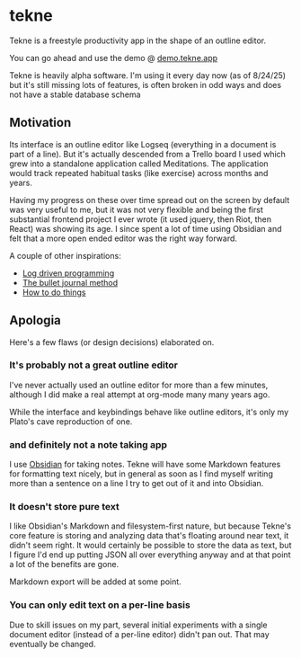 # tekne

Tekne is a freestyle productivity app in the shape of an outline editor.

You can go ahead and use the demo @ [demo.tekne.app](https://demo.tekne.app)

Tekne is heavily alpha software. I'm using it every day now (as of 8/24/25) but it's still missing
lots of features, is often broken in odd ways and does not have a stable database schema

## Motivation

Its interface is an outline editor like Logseq (everything in a document is part of a line). But
it's actually descended from a Trello board I used which grew into a standalone application called
Meditations. The application would track repeated habitual tasks (like exercise) across months and
years.

Having my progress on these over time spread out on the screen by default was very useful to me, but
it was not very flexible and being the first substantial frontend project I ever wrote (it used
jquery, then Riot, then React) was showing its age. I since spent a lot of time using Obsidian and
felt that a more open ended editor was the right way forward.

A couple of other inspirations:

- [Log driven programming](https://antirez.com/news/51)
- [The bullet journal method](https://bulletjournal.com/pages/book)
- [How to do things](https://davidcain.gumroad.com/l/howtodothings/2024isover)

## Apologia

Here's a few flaws (or design decisions) elaborated on.

### It's probably not a great outline editor

I've never actually used an outline editor for more than a few minutes, although I did make a real
attempt at org-mode many many years ago.

While the interface and keybindings behave like outline editors, it's only my Plato's cave
reproduction of one.

### and definitely not a note taking app

I use [Obsidian](https://obsidian.md/) for taking notes. Tekne will have some Markdown features for
formatting text nicely, but in general as soon as I find myself writing more than a sentence on a
line I try to get out of it and into Obsidian.

### It doesn't store pure text

I like Obsidian's Markdown and filesystem-first nature, but because Tekne's core feature is storing
and analyzing data that's floating around near text, it didn't seem right. It would certainly be
possible to store the data as text, but I figure I'd end up putting JSON all over everything anyway
and at that point a lot of the benefits are gone.

Markdown export will be added at some point.

### You can only edit text on a per-line basis

Due to skill issues on my part, several initial experiments with a single document editor (instead
of a per-line editor) didn't pan out. That may eventually be changed. 

